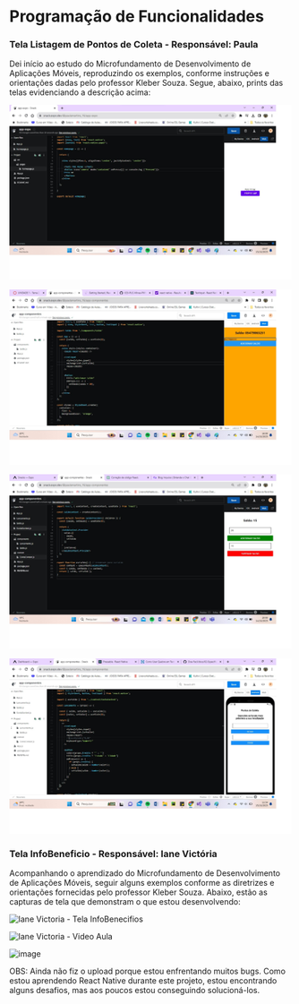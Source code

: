 # Programação de Funcionalidades

### Tela Listagem de Pontos de Coleta - Responsável: Paula

Dei início ao estudo do Microfundamento de Desenvolvimento de Aplicações Móveis, reproduzindo os exemplos, conforme instruções e orientações dadas pelo professor Kleber Souza. Segue, abaixo, prints das telas evidenciando a descrição acima:

![Paula - Exemplo 1](https://github.com/ICEI-PUC-Minas-PMV-ADS/Doe-Facil/blob/dev/docs/img/Aula%20React%20III%20-%20Paula.png)

![Paula - Exemplo 2](https://github.com/ICEI-PUC-Minas-PMV-ADS/Doe-Facil/blob/dev/docs/img/Aula%20React%20VI%20-%20Paula.png)

![Paula - Exemplo 3](https://github.com/ICEI-PUC-Minas-PMV-ADS/Doe-Facil/blob/dev/docs/img/Aula%20React%20VII%20-%20Paula.png)

![Paula - Exemplo 4](https://github.com/ICEI-PUC-Minas-PMV-ADS/Doe-Facil/blob/dev/docs/img/Aula%20React%20X%20-%20Paula.png)

### Tela InfoBeneficio - Responsável: Iane Victória

Acompanhando o aprendizado do Microfundamento de Desenvolvimento de Aplicações Móveis, seguir alguns exemplos conforme as diretrizes e orientações fornecidas pelo professor Kleber Souza. Abaixo, estão as capturas de tela que demonstram o que estou desenvolvendo:

![Iane Victoria - Tela InfoBenecifios](https://github.com/ICEI-PUC-Minas-PMV-ADS/Doe-Facil/assets/83494301/72c7c456-4a0d-4254-a009-1271434d5b05)

![Iane Victoria - Video Aula](https://github.com/ICEI-PUC-Minas-PMV-ADS/Doe-Facil/assets/83494301/d723d9c0-b07a-472f-936e-80a7cfb58c22)

![image](https://github.com/ICEI-PUC-Minas-PMV-ADS/Doe-Facil/assets/83494301/81614421-8ed3-4a3d-a87e-bd86332ee716)


OBS: Ainda não fiz o upload porque estou enfrentando muitos bugs. Como estou aprendendo React Native durante este projeto, estou encontrando alguns desafios, mas aos poucos estou conseguindo solucioná-los.
